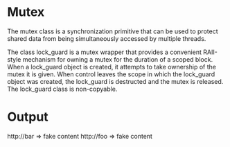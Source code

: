 # Mutex
The mutex class is a synchronization primitive that can be used to protect shared data from being simultaneously accessed by multiple threads. 

The class lock_guard is a mutex wrapper that provides a convenient RAII-style mechanism for owning a mutex for the duration of a scoped block.
When a lock_guard object is created, it attempts to take ownership of the mutex it is given. When control leaves the scope in which the lock_guard object was created, the lock_guard is destructed and the mutex is released.
The lock_guard class is non-copyable.

# Output
http://bar => fake content
http://foo => fake content

